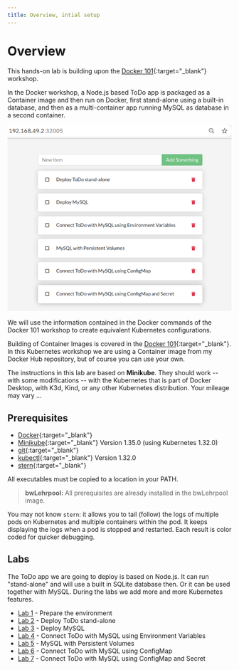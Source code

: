 ```yaml
---
title: Overview, intial setup
---
```


# Overview

This hands-on lab is building upon the [Docker 101](https://harald-u.github.io/docker-101/){:target="_blank"} workshop. 

In the Docker workshop, a Node.js based ToDo app is packaged as a Container image and then run on Docker, first stand-alone using a built-in database, and then as a multi-container app running MySQL as database in a second container.

![Agenda](docs/agenda.png)

We will use the information contained in the Docker commands of the Docker 101 workshop to create equivalent Kubernetes configurations. 

Building of Container Images is covered in the [Docker 101](https://harald-u.github.io/docker-101/docs/lab1#building-the-container-image){:target="_blank"}. In this Kubernetes workshop we are using a Container image from my Docker Hub repository, but of course you can use your own.

The instructions in this lab are based on **Minikube**. They should work -- with some modifications -- with the Kubernetes that is part of Docker Desktop, with K3d, Kind, or any other Kubernetes distribution. Your mileage may vary ...

## Prerequisites

* [Docker](https://docs.docker.com/desktop/){:target="_blank"}
* [Minikube](https://minikube.sigs.k8s.io/docs/start/){:target="_blank"} Version 1.35.0 (using Kubernetes 1.32.0)
* [git](https://git-scm.com/downloads){:target="_blank"}
* [kubectl](https://kubernetes.io/docs/tasks/tools/install-kubectl/){:target="_blank"} Version 1.32.0
* [stern](https://github.com/stern/stern/releases){:target="_blank"} 

All executables must be copied to a location in your PATH.

> **bwLehrpool:** All prerequisites are already installed in the bwLehrpool image.

You may not know `stern`: it allows you to tail (follow) the logs of multiple pods on Kubernetes and multiple containers within the pod. It keeps displaying the logs when a pod is stopped and restarted. Each result is color coded for quicker debugging. 


## Labs

The ToDo app we are going to deploy is based on Node.js. It can run "stand-alone" and will use a built in SQLite database then. Or it can be used together with MySQL. During the labs we add more and more Kubernetes features.

- [Lab 1](docs/lab1.md) - Prepare the environment
- [Lab 2](docs/lab2.md) - Deploy ToDo stand-alone
- [Lab 3](docs/lab3.md) - Deploy MySQL
- [Lab 4](docs/lab4.md) - Connect ToDo with MySQL using Environment Variables
- [Lab 5](docs/lab5.md) - MySQL with Persistent Volumes
- [Lab 6](docs/lab6.md) - Connect ToDo with MySQL using ConfigMap
- [Lab 7](docs/lab7.md) - Connect ToDo with MySQL using ConfigMap and Secret